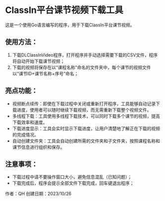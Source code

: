 # ClassIn平台课节视频下载工具

这是一个使用Go语言编写的程序，用于下载ClassIn平台课节视频。

## 使用方法：
1. 下载DLClassInVideo程序，打开程序并手动选择需要下载的CSV文件，程序将自动开始下载课节视频；
2. 下载的视频将保存在以“课程名称”命名的文件夹中，每个课节的视频文件以“课节ID+课节名称+序号”命名；
## 亮点功能：
- 视频断点续传：即使在下载过程中关闭或重新打开程序，工具能够自动记录下载进度，使用者可以随时继续下载视频，而无需重新下载整个视频文件。
- 多线程下载：工具使用多线程下载技术，可以同时下载多个课节的视频，提高下载效率和速度。
- 下载进度显示：工具会实时显示下载进度，让用户清楚地了解正在下载的视频的完成情况。
- 自动创建文件夹：工具会自动创建所需的文件夹和子文件夹，按照课程名称和课节信息进行组织和保存。

## 注意事项：
- 下载过程中请不要操作窗口大小，避免信息混乱（已知问题）；
- 下载完成后，程序会提示全部文件下载完成，回车键退出程序；

作者：QH
创建日期：2023/10/26